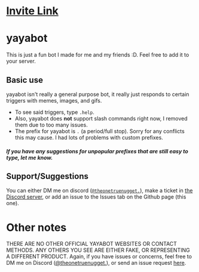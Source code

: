 # [Invite Link](https://discord.com/oauth2/authorize?client_id=1376235848177025116)

# yayabot
This is just a fun bot I made for me and my friends :D.
Feel free to add it to your server.
## Basic use
yayabot isn't really a general purpose bot, it really just responds to certain triggers with memes, images, and gifs.
- To see said triggers, type `.help`.
- Also, yayabot does **not** support slash commands right now, I removed them due to too many issues.
- The prefix for yayabot is `.` (a period/full stop). Sorry for any conflicts this may cause. I had lots of problems with custom prefixes.
##### If you have any suggestions for unpopular prefixes that are still easy to type, let me know.
## Support/Suggestions
You can either DM me on discord ([`@theonetruenugget.`](https://discord.com/users/978055148091867157)), make a ticket in [the Discord server](https://discord.gg/kQZfrxeu6G), or add an issue to the Issues tab on the Github page (this one).
# Other notes
THERE ARE NO OTHER OFFICIAL YAYABOT WEBSITES OR CONTACT METHODS. ANY OTHERS YOU SEE ARE EITHER FAKE, OR REPRESENTING A DIFFERENT PRODUCT.
Again, if you have issues or concerns, feel free to DM me on Discord ([@theonetruenugget.](https://discord.com/users/978055148091867157)), or send an issue request [here](https://github.com/jddivoky/yaya-bot/issues).
